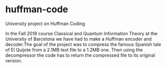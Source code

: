 # huffman-code
University project on Huffman Coding

In the Fall 2018 course Classical and Quantum Information Theory at the University of Barcelona we have had to make 
a Huffman encoder and decoder.The goal of the project was to compress the famous Spanish tale of El Quijote from a 
2.1MB text file to a 1.2MB one. Then using the decompressor the code has to return the compressed file to its 
original version.
